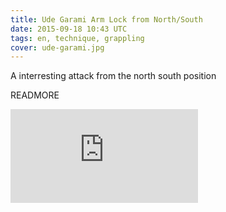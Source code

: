 ```yaml
---
title: Ude Garami Arm Lock from North/South
date: 2015-09-18 10:43 UTC
tags: en, technique, grappling
cover: ude-garami.jpg
---
```


A interresting attack from the north south position 

READMORE

<div class="video">
    <iframe src="https://www.youtube.com/embed/aX8uDdHAxMA" frameborder="0" allowfullscreen></iframe>
</div>